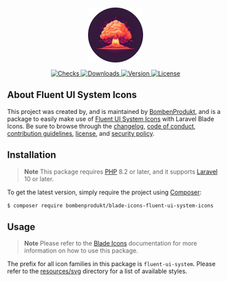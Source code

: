 <p align="center">
    <a href="https://bombenprodukt.com" target="_blank">
        <img src="https://raw.githubusercontent.com/BombenProdukt/assets/main/logo-text.svg" width="128" alt="BombenProdukt Logo" />
    </a>
</p>

<p align="center">
    <a href="https://github.com/BombenProdukt/blade-icons-fluent-ui-system-icons/actions">
        <img src="https://badge.sh/github/check-runs/BombenProdukt/blade-icons-fluent-ui-system-icons" alt="Checks" />
    </a>
    <a href="https://packagist.org/packages/bombenprodukt/blade-icons-fluent-ui-system-icons">
        <img src="https://badge.sh/packagist/downloads/BombenProdukt/blade-icons-fluent-ui-system-icons" alt="Downloads" />
    </a>
    <a href="https://packagist.org/packages/bombenprodukt/blade-icons-fluent-ui-system-icons">
        <img src="https://badge.sh/packagist/version/BombenProdukt/blade-icons-fluent-ui-system-icons" alt="Version" />
    </a>
    <a href="https://packagist.org/packages/bombenprodukt/blade-icons-fluent-ui-system-icons">
        <img src="https://badge.sh/packagist/license/BombenProdukt/blade-icons-fluent-ui-system-icons" alt="License" />
    </a>
</p>

## About Fluent UI System Icons

This project was created by, and is maintained by [BombenProdukt](https://github.com/BombenProdukt), and is a package to easily make use of [Fluent UI System Icons](https://github.com/microsoft/fluentui-system-icons) with Laravel Blade Icons. Be sure to browse through the [changelog](CHANGELOG.md), [code of conduct](.github/CODE_OF_CONDUCT.md), [contribution guidelines](.github/CONTRIBUTING.md), [license](LICENSE), and [security policy](.github/SECURITY.md).

## Installation

> **Note**
> This package requires [PHP](https://www.php.net/) 8.2 or later, and it supports [Laravel](https://laravel.com/) 10 or later.

To get the latest version, simply require the project using [Composer](https://getcomposer.org/):

```bash
$ composer require bombenprodukt/blade-icons-fluent-ui-system-icons
```

## Usage

> **Note**
> Please refer to the [Blade Icons](https://github.com/BombenProdukt/blade-icons) documentation for more information on how to use this package.

The prefix for all icon families in this package is `fluent-ui-system`. Please refer to the [resources/svg](/resources/svg) directory for a list of available styles.
